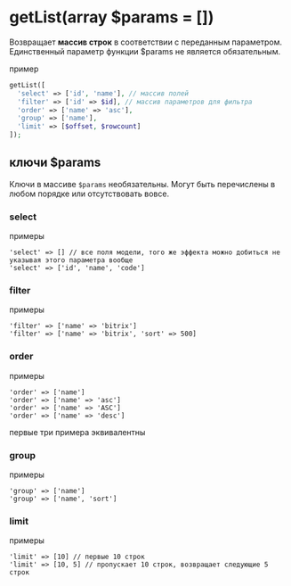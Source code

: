 # getList(array $params = [])
Возвращает **массив строк** в соответствии с переданным параметром. Единственный параметр функции $params не является обязательным.

пример
```php
getList([
  'select' => ['id', 'name'], // массив полей
  'filter' => ['id' => $id], // массив параметров для фильтра
  'order' => ['name' => 'asc'],
  'group' => ['name'],
  'limit' => [$offset, $rowcount]
]);
```

## ключи $params
Ключи в массиве `$params` необязательны. Могут быть перечислены в любом порядке или отсутствовать вовсе.

### select
примеры
```
'select' => [] // все поля модели, того же эффекта можно добиться не указывая этого параметра вообще
'select' => ['id', 'name', 'code']
```

### filter
примеры
```
'filter' => ['name' => 'bitrix']
'filter' => ['name' => 'bitrix', 'sort' => 500]
```

### order
примеры
```
'order' => ['name']
'order' => ['name' => 'asc']
'order' => ['name' => 'ASC']
'order' => ['name' => 'desc']
```
первые три примера эквивалентны

### group
примеры
```
'group' => ['name']
'group' => ['name', 'sort']
```

### limit
примеры
```
'limit' => [10] // первые 10 строк
'limit' => [10, 5] // пропускает 10 строк, возвращает следующие 5 строк
```
